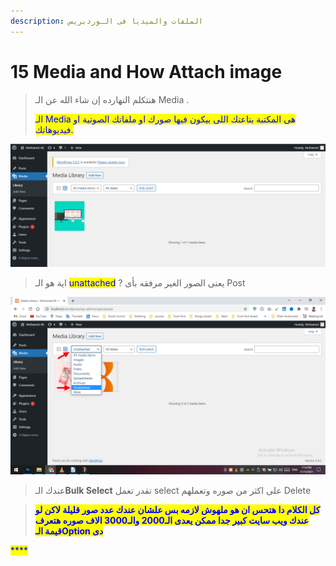 ```yaml
---
description: الملفات والميديا فى الـوردبريس
---
```


# 15 Media and How Attach image

> هنتكلم النهارده إن شاء الله عن الـ Media .
>
> <mark style="color:blue;">الـ Media هى المكتبة بتاعتك اللى بيكون فيها صورك او ملفاتك الصوتية او فيديوهاتك.</mark>

![عندك من الفلتر تقدر تفلتر الـMedia حسب Images او Video او ملفات الصوت Audio او unattached](<.gitbook/assets/WoedPress - Media.png>)

> اية هو الـ <mark style="color:blue;">unattached</mark> ? يعنى الصور الغير مرفقه بأى Post

![لا حظ الصور دى مش مختارها فى اى post](<.gitbook/assets/WordPress - media unattached.png>)

> عندك الـ**Bulk Select** تقدر تعمل select على اكثر من صوره وتعملهم Delete

> <mark style="color:blue;">**كل الكلام دا هتحس ان هو ملهوش لازمه بس علشان عندك عدد صور قليلة لاكن لو عندك ويب سايت كبير جدا ممكن يعدى الـ2000 والـ3000 الاف صوره هتعرف قيمة الـOption دى**</mark>

<mark style="color:blue;">****</mark>
